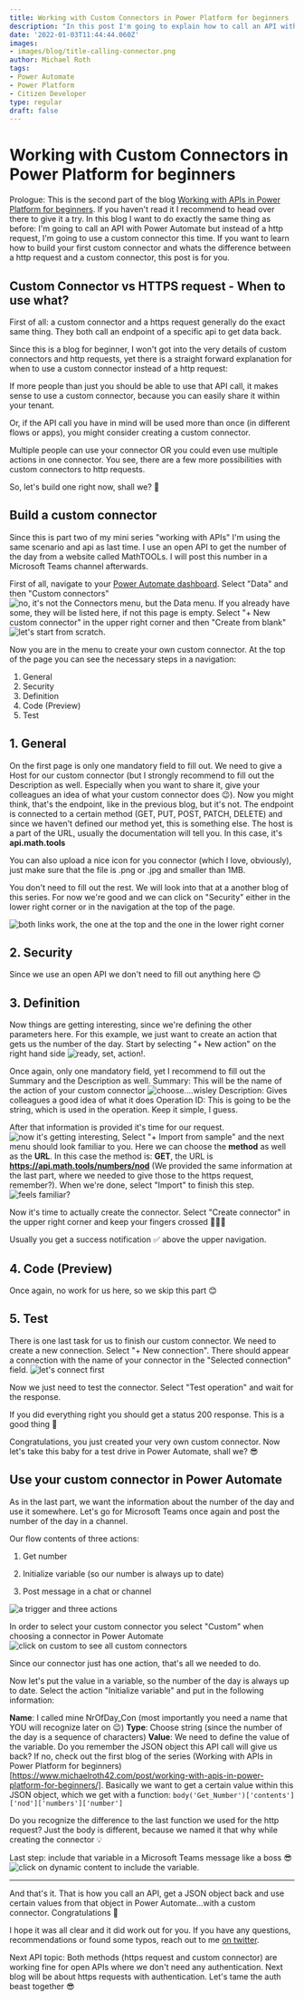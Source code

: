 ```yaml
---
title: Working with Custom Connectors in Power Platform for beginners
description: "In this post I'm going to explain how to call an API with a custom connector and how to use it in Power Automate"
date: '2022-01-03T11:44:44.060Z'
images: 
- images/blog/title-calling-connector.png
author: Michael Roth
tags: 
- Power Automate
- Power Platform
- Citizen Developer
type: regular
draft: false
---
```


# Working with Custom Connectors in Power Platform for beginners

Prologue: This is the second part of the blog [Working with APIs in Power Platform for beginners](https://www.michaelroth42.com/post/working-with-apis-in-power-platform-for-beginners/). If you haven't read it I recommend to head over there to give it a try.
In this blog I want to do exactly the same thing as before: I'm going to call an API with Power Automate but instead of a http request, I'm going to use a custom connector this time. If you want to learn how to build your first custom connector and whats the difference between a http request and a custom connector, this post is for you.

## Custom Connector vs HTTPS request - When to use what?

First of all: a custom connector and a https request generally do the exact same thing. They both call an endpoint of a specific api to get data back.

Since this is a blog for beginner, I won't got into the very details of custom connectors and http requests, yet there is a straight forward explanation for when to use a custom connector instead of a http request:

If more people than just you should be able to use that API call, it makes sense to use a custom connector, because you can easily share it within your tenant.

Or, if the API call you have in mind will be used more than once (in different flows or apps), you might consider creating a custom connector.

Multiple people can use your connector OR you could even use multiple actions in one connector. You see, there are a few more possibilities with custom connectors to http requests.

So, let's build one right now, shall we? 👏

## Build a custom connector

Since this is part two of my mini series "working with APIs" I'm using the same scenario and api as last time. I use an open API to get the number of the day from a website called MathTOOLs. I will post this number in a Microsoft Teams channel afterwards.

First of all, navigate to your [Power Automate dashboard](www.flow.microsoft.com). Select "Data" and then "Custom connectors" ![no, it's not the Connectors menu, but the Data menu](https://github.com/MichaelRoth42/Juicy-Blog-Stuff/blob/main/static/images/JSON-nod-value.png). If you already have some, they will be listed here, if not this page is empty. Select "+ New custom connector" in the upper right corner and then "Create from blank" ![let's start from scratch](https://github.com/MichaelRoth42/Juicy-Blog-Stuff/blob/main/assets/images/blog/custom-connector-2.png).

Now you are in the menu to create your own custom connector. At the top of the page you can see the necessary steps in a navigation:

1. General
2. Security
3. Definition
4. Code (Preview)
5. Test


## 1. General
On the first page is only one mandatory field to fill out. We need to give a Host for our custom connector (but I strongly recommend to fill out the Description as well. Especially when you want to share it, give your colleagues an idea of what your custom connector does 😉). Now you might think, that's the endpoint, like in the previous blog, but it's not. The endpoint is connected to a certain method (GET, PUT, POST, PATCH, DELETE) and since we haven't defined our method yet, this is something else. The host is a part of the URL, usually the documentation will tell you.
In this case, it's **api.math.tools**

You can also upload a nice icon for you connector (which I love, obviously), just make sure that the file is .png or .jpg and smaller than 1MB.

You don't need to fill out the rest. We will look into that at a another blog of this series. For now we're good and we can click on "Security" either in the lower right corner or in the navigation at the top of the page.

![both links work, the one at the top and the one in the lower right corner](https://github.com/MichaelRoth42/Juicy-Blog-Stuff/blob/main/assets/images/blog/custom-connector-3.png)

## 2. Security
Since we use an open API we don't need to fill out anything here 😊

## 3. Definition
Now things are getting interesting, since we're defining the other parameters here. For this example, we just want to create an action that gets us the number of the day.
Start by selecting "+ New action" on the right hand side ![ready, set, action!](https://github.com/MichaelRoth42/Juicy-Blog-Stuff/blob/main/assets/images/blog/custom-connector-4.png).

Once again, only one mandatory field, yet I recommend to fill out the Summary and the Description as well.
Summary: This will be the name of the action of your custom connector
![choose....wisley](https://github.com/MichaelRoth42/Juicy-Blog-Stuff/blob/main/assets/images/blog/custom-connector-5.png)
Description: Gives colleagues a good idea of what it does
Operation ID: This is going to be the string, which is used in the operation. Keep it simple, I guess.

After that information is provided it's time for our request. ![now it's getting interesting](https://github.com/MichaelRoth42/Juicy-Blog-Stuff/blob/main/assets/images/blog/custom-connector-6.png), Select "+ Import from sample" and the next menu should look familiar to you. Here we can choose the **method** as well as the **URL**.
In this case the method is: **GET**, the URL is **https://api.math.tools/numbers/nod**
(We provided the same information at the last part, where we needed to give those to the https request, remember?). When we're done, select "Import" to finish this step.
![feels familiar?](https://github.com/MichaelRoth42/Juicy-Blog-Stuff/blob/main/assets/images/blog/custom-connector-7.png)

Now it's time to actually create the connector. Select "Create connector" in the upper right corner and keep your fingers crossed 🤞🤞🤞

Usually you get a success notification ✅ above the upper navigation.

## 4. Code (Preview)
Once again, no work for us here, so we skip this part 😊

## 5. Test
There is one last task for us to finish our custom connector. We need to create a new connection. Select "+ New connection". 
There should appear a connection with the name of your connector in the "Selected connection" field.
![let's connect first](https://github.com/MichaelRoth42/Juicy-Blog-Stuff/blob/main/assets/images/blog/custom-connector-8.png)

Now we just need to test the connector. Select "Test operation" and wait for the response.

If you did everything right you should get a status 200 response. This is a good thing 🙂

Congratulations, you just created your very own custom connector. Now let's take this baby for a test drive in Power Automate, shall we? 😎

## Use your custom connector in Power Automate

As in the last part, we want the information about the number of the day and use it somewhere. Let's go for Microsoft Teams once again and post the number of the day in a channel.

Our flow contents of three actions:

1. Get number

2. Initialize variable (so our number is always up to date)

3. Post message in a chat or channel
 
![a trigger and three actions](https://github.com/MichaelRoth42/Juicy-Blog-Stuff/blob/main/assets/images/blog/custom-connector-9.png)

In order to select your custom connector you select "Custom" when choosing a connector in Power Automate ![click on custom to see all custom connectors](https://github.com/MichaelRoth42/Juicy-Blog-Stuff/blob/main/assets/images/blog/custom-connector-10.png)

Since our connector just has one action, that's all we needed to do. 

Now let's put the value in a variable, so the number of the day is always up to date. Select the action "Initialize variable" and put in the following information:

**Name**: I called mine NrOfDay_Con (most importantly you need a name that YOU will recognize later on 😉)
**Type**: Choose string (since the number of the day is a sequence of characters)
**Value**: We need to define the value of the variable. Do you remember the JSON object this API call will give us back? If no, check out the first blog of the series (Working with APIs in Power Platform for beginners)[https://www.michaelroth42.com/post/working-with-apis-in-power-platform-for-beginners/]. Basically we want to get a certain value within this JSON object, which we get with a function:
`body('Get_Number')['contents']['nod']['numbers']['number']`

Do you recognize the difference to the last function we used for the http request? Just the body is different, because we named it that why while creating the connector 💡

Last step: include that variable in a Microsoft Teams message like a boss 😎 
![click on dynamic content to include the variable](https://github.com/MichaelRoth42/Juicy-Blog-Stuff/blob/main/assets/images/blog/custom-connector-11.png).

---

And that's it. That is how you call an API, get a JSON object back and use certain values from that object in Power Automate...with a custom connector. Congratulations 🙂

I hope it was all clear and it did work out for you. If you have any questions, recommendations or found some typos, reach out to me [on twitter](https://twitter.com/MichaelRoth42).

Next API topic: Both methods (https request and custom connector) are working fine for open APIs where we don't need any authentication. Next blog will be about https requests with authentication. Let's tame the auth beast together 😎
